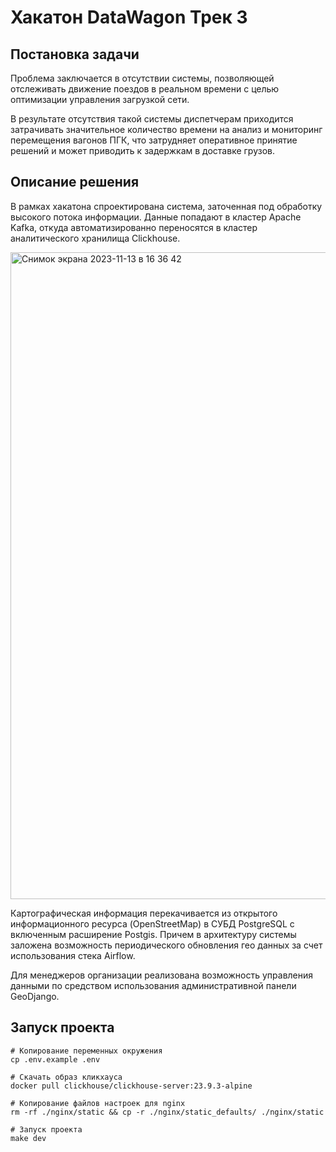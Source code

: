 # Хакатон DataWagon Трек 3

## Постановка задачи
Проблема заключается в отсутствии системы, позволяющей отслеживать движение поездов в реальном времени с целью оптимизации управления загрузкой сети.

В результате отсутствия такой системы диспетчерам приходится затрачивать значительное количество времени на анализ и мониторинг перемещения вагонов ПГК, что затрудняет оперативное принятие решений и может приводить к задержкам в доставке грузов.

## Описание решения

В рамках хакатона спроектирована система, заточенная под обработку высокого потока информации. Данные попадают в кластер Apache Kafka, откуда автоматизированно переносятся в кластер аналитического хранилища Clickhouse.

<img width="1035" alt="Снимок экрана 2023-11-13 в 16 36 42" src="https://github.com/xh4vm/datawagon/assets/87658711/473a0eb5-36d8-4cae-8a3f-b240f0d04eec">

Картографическая информация перекачивается из открытого информационного ресурса (OpenStreetMap) в СУБД PostgreSQL с включенным расширение Postgis. Причем в архитектуру системы заложена возможность периодического обновления гео данных за счет использования стека Airflow.

Для менеджеров организации реализована возможность управления данными по средством использования административной панели GeoDjango.

## Запуск проекта

``` 
# Копирование переменных окружения
cp .env.example .env 

# Скачать образ кликхауса
docker pull clickhouse/clickhouse-server:23.9.3-alpine

# Копирование файлов настроек для nginx
rm -rf ./nginx/static && cp -r ./nginx/static_defaults/ ./nginx/static

# Запуск проекта
make dev

